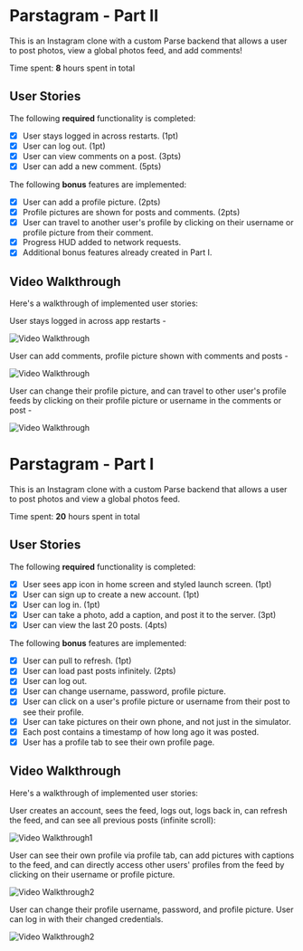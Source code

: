 # Parstagram - Part II

This is an Instagram clone with a custom Parse backend that allows a user to post photos, view a global photos feed, and add comments!

Time spent: **8** hours spent in total

## User Stories

The following **required** functionality is completed:

- [X] User stays logged in across restarts. (1pt)
- [X] User can log out. (1pt)
- [X] User can view comments on a post. (3pts)
- [X] User can add a new comment. (5pts)

The following **bonus** features are implemented:

- [X] User can add a profile picture. (2pts)
- [X] Profile pictures are shown for posts and comments. (2pts)
- [X] User can travel to another user's profile by clicking on their username or profile picture from their comment.
- [X] Progress HUD added to network requests.
- [X] Additional bonus features already created in Part I.

## Video Walkthrough

Here's a walkthrough of implemented user stories:

User stays logged in across app restarts - 

<img src='https://i.imgur.com/CUKjxYD.gif' title='Video Walkthrough' width='' alt='Video Walkthrough' />

User can add comments, profile picture shown with comments and posts - 

<img src='https://i.imgur.com/MtdLO2f.gif' title='Video Walkthrough' width='' alt='Video Walkthrough' />

User can change their profile picture, and can travel to other user's profile feeds by clicking on their profile picture or username in the comments or post - 

<img src='https://i.imgur.com/cRK2InU.gif' title='Video Walkthrough' width='' alt='Video Walkthrough' />


# Parstagram - Part I

This is an Instagram clone with a custom Parse backend that allows a user to post photos and view a global photos feed.

Time spent: **20** hours spent in total

## User Stories

The following **required** functionality is completed:

- [X] User sees app icon in home screen and styled launch screen. (1pt)
- [X] User can sign up to create a new account. (1pt)
- [X] User can log in. (1pt)
- [X] User can take a photo, add a caption, and post it to the server. (3pt)
- [X] User can view the last 20 posts. (4pts)

The following **bonus** features are implemented:

- [X] User can pull to refresh. (1pt)
- [X] User can load past posts infinitely. (2pts)
- [x] User can log out.
- [X] User can change username, password, profile picture.
- [X] User can click on a user's profile picture or username from their post to see their profile.
- [X] User can take pictures on their own phone, and not just in the simulator.
- [X] Each post contains a timestamp of how long ago it was posted.
- [X] User has a profile tab to see their own profile page.

## Video Walkthrough

Here's a walkthrough of implemented user stories:

User creates an account, sees the feed, logs out, logs back in, can refresh the feed, and
can see all previous posts (infinite scroll):

<img src='https://i.imgur.com/bP0va2e.gif' title='Video Walkthrough' width='' alt='Video Walkthrough1' />

User can see their own profile via profile tab, can add pictures with captions to the feed, and can directly access other users' profiles from the feed by clicking on their username or profile picture.

<img src='https://i.imgur.com/8e9pr2x.gif' title='Video Walkthrough' width='' alt='Video Walkthrough2' />

User can change their profile username, password, and profile picture. User can log in with their
changed credentials.

<img src='https://i.imgur.com/tXDr6hV.gif' title='Video Walkthrough' width='' alt='Video Walkthrough2' />

